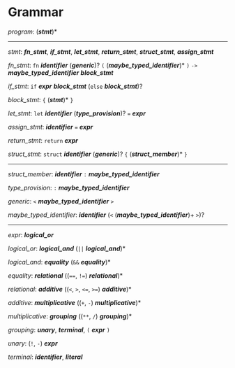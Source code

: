 # Grammar


_program_: (**_stmt_**)*

---

_stmt_: **_fn_stmt_**, **_if_stmt_**, **_let_stmt_**, **_return_stmt_**, **_struct_stmt_**, **_assign_stmt_**

_fn_stmt_: `fn` **_identifier_** (**_generic_**)? `(` (**_maybe_typed_identifier_**)* `)` `->` **_maybe_typed_identifier_** **_block_stmt_**

_if_stmt_: `if` **_expr_** **_block_stmt_** (`else` **_block_stmt_**)?

_block_stmt_: `{` (**_stmt_**)* `}`

_let_stmt_: `let` **_identifier_** (**_type_provision_**)? `=` **_expr_**

_assign_stmt_: **_identifier_** `=` **_expr_**

_return_stmt_: `return` **_expr_**

_struct_stmt_: `struct` **_identifier_** (**_generic_**)? `{` (**_struct_member_**)* `}`

---

_struct_member_: **_identifier_** `:` **_maybe_typed_identifier_**

_type_provision_: `:` **_maybe_typed_identifier_**

_generic_: `<` **_maybe_typed_identifier_** `>`

_maybe_typed_identifier_: **_identifier_** (`<` (**_maybe_typed_identifier_**)+ `>`)?

---

_expr_: **_logical_or_**

_logical_or_: **_logical_and_** (`||` **_logical_and_**)*

_logical_and_: **_equality_** (`&&` **_equality_**)*

_equality_: **_relational_** ((`==`, `!=`) **_relational_**)*

_relational_: **_additive_** ((`<`, `>`, `<=`, `>=`) **_additive_**)*

_additive_: **_multiplicative_** ((`+`, `-`) **_multiplicative_**)*

_multiplicative_: **_grouping_** ((`**`, `/`) **_grouping_**)*

_grouping_: **_unary_**, **_terminal_**, `(` **_expr_** `)`

_unary_: (`!`, `-`) **_expr_**

_terminal_: **_identifier_**, **_literal_**